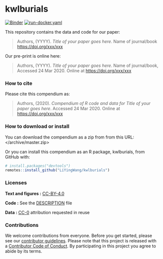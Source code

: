 
<!-- README.md is generated from README.Rmd. Please edit that file -->

# kwlburials

[![Binder](https://mybinder.org/badge_logo.svg)](https://mybinder.org/v2/gh/LiYingWang/kwl-burials/master?urlpath=rstudio) [![run-docker.yaml](https://github.com/LiYingWang/kwl-burials/workflows/.github/workflows/run-docker.yaml/badge.svg)](https://github.com/LiYingWang/kwl-burials/actions)


This repository contains the data and code for our paper:

> Authors, (YYYY). *Title of your paper goes here*. Name of journal/book
> <https://doi.org/xxx/xxx>

Our pre-print is online here:

> Authors, (YYYY). *Title of your paper goes here*. Name of
> journal/book, Accessed 24 Mar 2020. Online at
> <https://doi.org/xxx/xxx>

### How to cite

Please cite this compendium as:

> Authors, (2020). *Compendium of R code and data for Title of your
> paper goes here*. Accessed 24 Mar 2020. Online at
> <https://doi.org/xxx/xxx>

### How to download or install

You can download the compendium as a zip from from this URL:
</archive/master.zip>

Or you can install this compendium as an R package, kwlburials, from
GitHub with:

``` r
# install.packages("devtools")
remotes::install_github("LiYingWang/kwlburials")
```

### Licenses

**Text and figures :**
[CC-BY-4.0](http://creativecommons.org/licenses/by/4.0/)

**Code :** See the [DESCRIPTION](DESCRIPTION) file

**Data :** [CC-0](http://creativecommons.org/publicdomain/zero/1.0/)
attribution requested in reuse

### Contributions

We welcome contributions from everyone. Before you get started, please
see our [contributor guidelines](CONTRIBUTING.md). Please note that this
project is released with a [Contributor Code of Conduct](CONDUCT.md). By
participating in this project you agree to abide by its terms.

